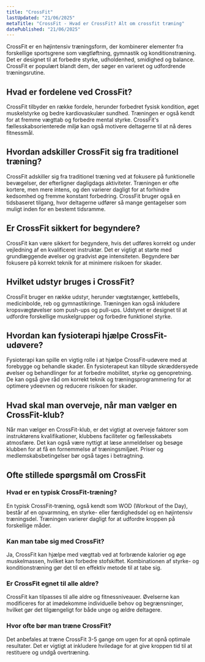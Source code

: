 ```yaml
---
title: "CrossFit"
lastUpdated: "21/06/2025"
metaTitle: "CrossFit - Hvad er CrossFit? Alt om crossfit træning"
datePublished: "21/06/2025"
---
```


CrossFit er en højintensiv træningsform, der kombinerer elementer fra forskellige sportsgrene som vægtløftning, gymnastik og konditionstræning. Det er designet til at forbedre styrke, udholdenhed, smidighed og balance. CrossFit er populært blandt dem, der søger en varieret og udfordrende træningsrutine.

## Hvad er fordelene ved CrossFit?

CrossFit tilbyder en række fordele, herunder forbedret fysisk kondition, øget muskelstyrke og bedre kardiovaskulær sundhed. Træningen er også kendt for at fremme vægttab og forbedre mental styrke. CrossFit's fællesskabsorienterede miljø kan også motivere deltagerne til at nå deres fitnessmål.

## Hvordan adskiller CrossFit sig fra traditionel træning?

CrossFit adskiller sig fra traditionel træning ved at fokusere på funktionelle bevægelser, der efterligner dagligdags aktiviteter. Træningen er ofte kortere, men mere intens, og den varierer dagligt for at forhindre kedsomhed og fremme konstant forbedring. CrossFit bruger også en tidsbaseret tilgang, hvor deltagerne udfører så mange gentagelser som muligt inden for en bestemt tidsramme.

## Er CrossFit sikkert for begyndere?

CrossFit kan være sikkert for begyndere, hvis det udføres korrekt og under vejledning af en kvalificeret instruktør. Det er vigtigt at starte med grundlæggende øvelser og gradvist øge intensiteten. Begyndere bør fokusere på korrekt teknik for at minimere risikoen for skader.

## Hvilket udstyr bruges i CrossFit?

CrossFit bruger en række udstyr, herunder vægtstænger, kettlebells, medicinbolde, reb og gymnastikringe. Træningen kan også inkludere kropsvægtøvelser som push-ups og pull-ups. Udstyret er designet til at udfordre forskellige muskelgrupper og forbedre funktionel styrke.

## Hvordan kan fysioterapi hjælpe CrossFit-udøvere?

Fysioterapi kan spille en vigtig rolle i at hjælpe CrossFit-udøvere med at forebygge og behandle skader. En fysioterapeut kan tilbyde skræddersyede øvelser og behandlinger for at forbedre mobilitet, styrke og genopretning. De kan også give råd om korrekt teknik og træningsprogrammering for at optimere ydeevnen og reducere risikoen for skader.

## Hvad skal man overveje, når man vælger en CrossFit-klub?

Når man vælger en CrossFit-klub, er det vigtigt at overveje faktorer som instruktørens kvalifikationer, klubbens faciliteter og fællesskabets atmosfære. Det kan også være nyttigt at læse anmeldelser og besøge klubben for at få en fornemmelse af træningsmiljøet. Priser og medlemskabsbetingelser bør også tages i betragtning.

## Ofte stillede spørgsmål om CrossFit

### Hvad er en typisk CrossFit-træning?

En typisk CrossFit-træning, også kendt som WOD (Workout of the Day), består af en opvarmning, en styrke- eller færdighedsdel og en højintensiv træningsdel. Træningen varierer dagligt for at udfordre kroppen på forskellige måder.

### Kan man tabe sig med CrossFit?

Ja, CrossFit kan hjælpe med vægttab ved at forbrænde kalorier og øge muskelmassen, hvilket kan forbedre stofskiftet. Kombinationen af styrke- og konditionstræning gør det til en effektiv metode til at tabe sig.

### Er CrossFit egnet til alle aldre?

CrossFit kan tilpasses til alle aldre og fitnessniveauer. Øvelserne kan modificeres for at imødekomme individuelle behov og begrænsninger, hvilket gør det tilgængeligt for både unge og ældre deltagere.

### Hvor ofte bør man træne CrossFit?

Det anbefales at træne CrossFit 3-5 gange om ugen for at opnå optimale resultater. Det er vigtigt at inkludere hviledage for at give kroppen tid til at restituere og undgå overtræning.